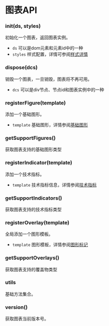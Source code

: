 # 图表API

### init(ds, styles)
初始化一个图表，返回图表实例。
- `ds` 可以是dom元素和元素id中的一种
- `styles` 样式配置，详情可参阅[样式详情](styles.md)

### dispose(dcs)
销毁一个图表，一旦销毁，图表将不再可用。
- `dcs` 可以是div节点、节点id和图表实例中的一种

### registerFigure(template)
添加一个基础图形。
- `template` 基础图形，详情参阅[基础图形](figure.md)

### getSupportFigures()
获取图表支持的基础图形类型

### registerIndicator(template)
添加一个技术指标。
- `template` 技术指标信息，详情参阅[技术指标](indicator.md)

### getSupportIndicators()
获取图表支持的技术指标类型

### registerOverlay(template)
全局添加一个图形模板。
- `template` 图形模板，详情参阅[图形标记](overlay.md)

### getSupportOverlays()
获取图表支持的覆盖物类型

### utils
基础方法集合。

### version()
获取图表当前版本号。




